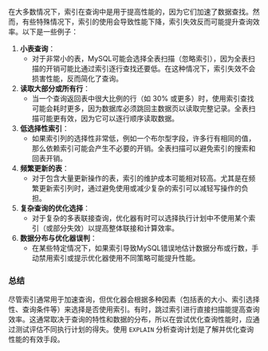 在大多数情况下，索引在查询中是用于提高性能的，因为它们加速了数据查找。然而，有些特殊情况下，索引的使用会导致性能下降，索引失效反而可能提升查询效率。以下是一些例子：

1. **小表查询**：
    - 对于非常小的表，MySQL可能会选择全表扫描（忽略索引），因为全表扫描的开销可能比通过索引逐行查找还要低。在这种情况下，索引失效不会损害性能，反而简化了查询。
2. **读取大部分或所有行**：
    - 当一个查询返回表中很大比例的行（如 30% 或更多）时，使用索引查找可能会耗时更多，因为数据库必须跳回主数据页以读取完整记录。全表扫描可能更有效，因为它可以逐行顺序读取数据。
3. **低选择性索引**：
    - 如果索引列的选择性非常低，例如一个布尔型字段，许多行有相同的值，那么依赖索引可能会产生不必要的开销。全表扫描可以避免索引的搜索和回表开销。
4. **频繁更新的表**：
    - 对于包含大量更新操作的表，索引的维护成本可能相对较高。尤其是在频繁更新索引列时，通过避免使用或减少复杂的索引可以减轻写操作的负担。
5. **复杂查询的优化选择**：
    - 对于复杂的多表联接查询，优化器有时可以选择执行计划中不使用某个索引（或部分失效）以提高整体联接和计算效率。
6. **数据分布与优化器误判**：
    - 在某些特定情况下，如果索引导致MySQL错误地估计数据分布或行数，手动禁用索引或提示优化器使用不同策略可能提升性能。

### 总结

尽管索引通常用于加速查询，但优化器会根据多种因素（包括表的大小、索引选择性、查询条件等）来选择是否使用索引。有时，跳过索引进行直接扫描能提高查询效率。这通常取决于查询的特性和数据的分布，所以在尝试优化查询性能时，应通过测试评估不同执行计划的得失。使用 `EXPLAIN` 分析查询计划是了解并优化查询性能的有效手段。
